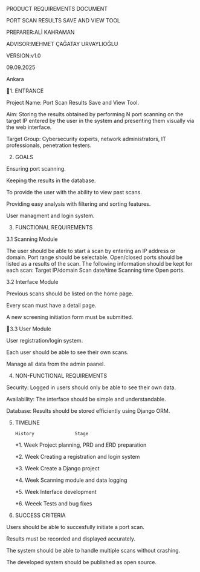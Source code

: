 PRODUCT REQUIREMENTS DOCUMENT

PORT SCAN RESULTS SAVE AND VIEW TOOL

PREPARER:ALİ KAHRAMAN

ADVISOR:MEHMET ÇAĞATAY URVAYLIOĞLU

VERSION:v1.0

09.09.2025

Ankara

1. ENTRANCE

 Project Name: Port Scan Results Save and View Tool.

 Aim: Storing the results obtained by performing N port scanning on the target IP entered by
the user in the system and presenting them visually via the web interface.

 Target Group: Cybersecurity experts, network administrators, IT professionals, penetration
testers.

2. GOALS

 Ensuring port scanning.
 
 Keeping the results in the database.
 
 To provide the user with the ability to view past scans.
 
 Providing easy analysis with filtering and sorting features.
 
 User managment and login system.

3. FUNCTIONAL REQUIREMENTS
   
3.1 Scanning Module

 The user should be able to start a scan by entering an IP address or domain.
 Port range should be selectable.
 Open/closed ports should be listed as a results of the scan.
 The following information should be kept for each scan:
 Target IP/domain
 Scan date/time
 Scanning time
 Open ports.

3.2 Interface Module

 Previous scans should be listed on the home page.
 
 Every scan must have a detail page.
 
 A new screening initiation form must be submitted.

3.3 User Module

 User registration/login system.
 
 Each user should be able to see their own scans.
 
 Manage all data from the admin paanel.

4. NON-FUNCTIONAL REQUIREMENTS

 Security: Logged in users should only be able to see their own data.
 
 Availability: The interface should be simple and understandable.
 
 Database: Results should be stored efficiently using Django ORM.

5. TIMELINE

       History               Stage
   
      *1. Week    Project planning, PRD and ERD preparation
  
      *2. Week    Creating a registration and login system
  
      *3. Week    Create a Django project
  
      *4. Week    Scanning module and data logging

      *5. Week    Interface development

      *6. Weeek   Tests and bug fixes

6. SUCCESS CRITERIA

Users should be able to succesfully initiate a port scan.

Results must be recorded and displayed accurately.

The system should be able to handle multiple scans without crashing.

The developed system should be published as open source.


